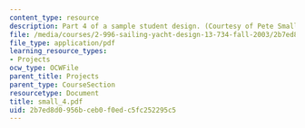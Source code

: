 ```yaml
---
content_type: resource
description: Part 4 of a sample student design. (Courtesy of Pete Small.)
file: /media/courses/2-996-sailing-yacht-design-13-734-fall-2003/2b7ed8d0956bceb0f0edc5fc252295c5_small_4.pdf
file_type: application/pdf
learning_resource_types:
- Projects
ocw_type: OCWFile
parent_title: Projects
parent_type: CourseSection
resourcetype: Document
title: small_4.pdf
uid: 2b7ed8d0-956b-ceb0-f0ed-c5fc252295c5
---
```

